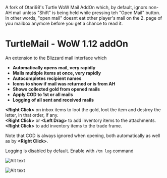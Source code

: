 A fork of Otari98's Turtle WoW Mail AddOn which, by default, ignors non-AH mail unless "Shift" is  being held while pressing teh "Open Mail" button. 
In other words, "open mail" doesnt eat other player's mail on the 2. page of you mailbox anymore before you get a chance to read it.

# TurtleMail - WoW 1.12 addOn

An extension to the Blizzard mail interface which
- **Automatically opens mail, very rapidly**
- **Mails multiple items at once, very rapidly**
- **Autocompletes recipient names**
- **Icons to show if mail was returned or is from AH**
- **Shows collected gold from opened mails**
- **Apply COD to 1st or all mails**
- **Logging of all sent and received mails**

**\<Right Click>** on inbox items to loot the gold, loot the item and destroy the letter, in that order, if any.<br/>
**\<Right Click>** or **\<Left Drag>** to add inventory items to the attachments.<br/>
**\<Right Click>** to add inventory items to the trade frame.

Note that COD is always ignored when opening, both automatically as well as by **\<Right Click>**.

Logging is disabled by default. Enable with `/tm log` command

![Alt text](https://i.imgur.com/H0MUmXd.png)

![Alt text](https://i.imgur.com/LM7tRcx.png)
